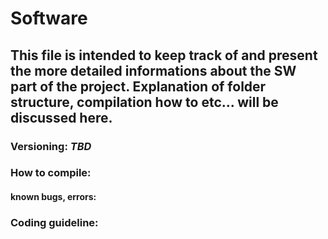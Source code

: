 # Software

This file is intended to keep track of and present the more detailed informations about the SW part of the project.
Explanation of folder structure, compilation how to etc... will be discussed here.
---
### Versioning: *TBD*

### How to compile:

#### known bugs, errors:

### Coding guideline:
